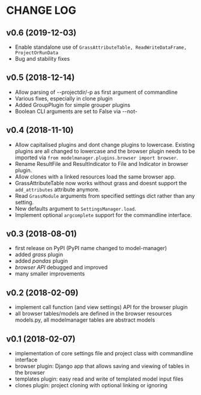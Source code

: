 # CHANGE LOG

## v0.6 (2019-12-03)
* Enable standalone use of `GrassAttributeTable, ReadWriteDataFrame, ProjectOrRunData`
* Bug and stability fixes


## v0.5 (2018-12-14)
* Allow parsing of --projectdir/-p as first argument of commandline
* Various fixes, especially in clone plugin
* Added GroupPlugin for simple grouper plugins
* Boolean CLI arguments are set to False via --not-<arg>


## v0.4 (2018-11-10)
* Allow capitalised plugins and dont change plugins to lowercase. Existing
  plugins are all changed to lowercase and the browser plugin needs to be
  imported via `from modelmanager.plugins.browser import browser`.
* Rename ResultFile and ResultIndicator to File and Indicator in browser plugin.
* Allow clones with a linked resources load the same browser app.
* GrassAttributeTable now works without grass and doesnt support the
  `add_attributes` attribute anymore.
* Read `GrassModule` arguments from specified settings dict rather than any
  setting.
* New defaults argument to `SettingsManager.load`.
* Implement optional `argcomplete` support for the commandline interface.


## v0.3 (2018-08-01)
* first release on PyPI (PyPI name changed to model-manager)
* added *grass* plugin
* added *pandas* plugin
* *browser API* debugged and improved
* many smaller improvements


## v0.2 (2018-02-09)
* implement call function (and view settings) API for the browser plugin
* all browser tables/models are defined in the browser resources models.py, all
  modelmanager tables are abstract models


## v0.1 (2018-02-07)
* implementation of core settings file and project class with commandline interface
* browser plugin: Django app that allows saving and viewing of tables in the browser
* templates plugin: easy read and write of templated model input files
* clones plugin: project cloning with optional linking or ignoring
